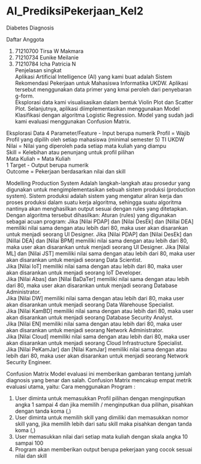 # AI_PrediksiPekerjaan_Kel2
Diabetes Diagnosis

Daftar Anggota

1. 71210700 Tirsa W Makmara
2. 71210734 Eunike Meilanie
3. 71210784 Icha Patricia N<br>
Penjelasan singkat<br>
Aplikasi Artificial Intelligence (AI) yang kami buat adalah Sistem Rekomendasi Pekerjaan untuk Mahasiswa Informatika UKDW. Aplikasi tersebut menggunakan data primer yang kmai peroleh dari penyebaran g-form. <br>
Eksplorasi data kami visualisasikan dalam bentuk Violin Plot dan Scatter Plot. Selanjutnya, aplikasi diimplementasikan menggunakan Model Klasifikasi dengan algoritma Logistic Regression. Model yang sudah jadi kami evaluasi menggunakan Confusion Matrix. <br>

Eksplorasi Data
4 Parameter/Feature - Input berupa numerik
Profil = Wajib Profil yang dipilih oleh setiap mahasiswa (minimal semester 5) TI UKDW<br>
Nilai = Nilai yang diperoleh pada setiap mata kuliah yang diampu<br>
Skill = Kelebihan atau penunjang untuk profil pilihan<br>
Mata Kuliah = Mata Kuliah<br>
1 Target - Output berupa numerik<br>
Outcome  = Pekerjaan berdasarkan nilai dan skill

Modelling
Production System
Adalah langkah-langkah atau prosedur yang digunakan untuk mengimplementasikan sebuah sistem produksi (production system). Sistem produksi adalah sistem yang mengatur aliran kerja dan proses produksi dalam suatu kerja algoritma, sehingga suatu algoritma nantinya akan menghasilkan output sesuai dengan rules yang ditetapkan.
Dengan algoritma tersebut dihasilkan:
Aturan (rules) yang digunakan sebagai acuan program:
Jika [Nilai PDAP] dan [Nilai DesEk] dan [NilIai DEA] memiliki nilai sama dengan atau lebih dari 80, maka user akan disarankan untuk menjadi seorang UI Designer. 
Jika [Nilai PDAP] dan [Nilai DesEk] dan [NilIai DEA] dan [Nilai BPM] memiliki nilai sama dengan atau lebih dari 80, maka user akan disarankan untuk menjadi seorang UI Designer. 
Jika [Nilai ML] dan [Nilai JST] memiliki nilai sama dengan atau lebih dari 80, maka user akan disarankan untuk menjadi seorang Data Scientist.  
Jika [Nilai IoT] memiliki nilai sama dengan atau lebih dari 80, maka user akan disarankan untuk menjadi seorang IoT Developer.  
Jika [Nilai Abas] dan [Nilai BaDaTer] memiliki nilai sama dengan atau lebih dari 80, maka user akan disarankan untuk menjadi seorang Database Administrator.  
Jika [Nilai DW] memiliki nilai sama dengan atau lebih dari 80, maka user akan disarankan untuk menjadi seorang Data Warehouse Specialist.  
Jika [Nilai KamBD] memiliki nilai sama dengan atau lebih dari 80, maka user akan disarankan untuk menjadi seorang Database Security Analyst.  
Jika [Nilai EN] memiliki nilai sama dengan atau lebih dari 80, maka user akan disarankan untuk menjadi seorang Network Administrator.  
Jika [Nilai Cloud] memiliki nilai sama dengan atau lebih dari 80, maka user akan disarankan untuk menjadi seorang Cloud Infrastructure Specialist.  
Jika [Nilai PeKamJar] dan [Nilai KamJar] memiliki nilai sama dengan atau lebih dari 80, maka user akan disarankan untuk menjadi seorang Network Security Engineer. 
 

Confusion Matrix
Model evaluasi ini memberikan gambaran tentang jumlah diagnosis yang benar dan salah. Confusion Matrix mencakup empat metrik evaluasi utama, yaitu:
Cara menggunakan Program :
1. User diminta untuk memasukkan Profil pilihan dengan menginputkan angka 1 sampai 4 dan jika memilih / menginputkan dua pilihan, pisahkan dengan tanda koma (,)
2. User diminta untuk memilih skill yang dimiliki dan memasukkan nomor skill yang, jika memilih lebih dari satu skill maka pisahkan dengan tanda koma (,)
3. User memasukkan nilai dari setiap mata kuliah dengan skala angka 10 sampai 100
4. Program akan memberikan output berupa pekerjaan yang cocok sesuai nilai dan skill

